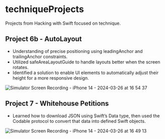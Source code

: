 # techniqueProjects
Projects from Hacking with Swift focused on technique.


## Project 6b - AutoLayout

* Understanding of precise positioning using leadingAnchor and trailingAnchor constraints.
* Utilized safeAreaLayoutGuide to handle layouts better when the screen rotates.
* Identified a solution to enable UI elements to automatically adjust their height for a more responsive design.


![Simulator Screen Recording - iPhone 14 - 2024-03-26 at 16 54 37](https://github.com/isTheo/techniqueProjects/assets/149708189/9cdfbcc3-da24-4b56-a66d-371a09aa0f06)  




## Project 7 - Whitehouse Petitions

* Learned how to download JSON using Swift’s Data type, then used the Codable protocol to convert that data into defined Swift objects.
 

![Simulator Screen Recording - iPhone 14 - 2024-03-26 at 16 49 13](https://github.com/isTheo/techniqueProjects/assets/149708189/3101cb02-03d4-413e-b616-e75877f63e2c)
